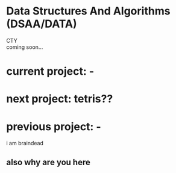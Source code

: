 # Data Structures And Algorithms (DSAA/DATA) 
CTY <br> 
coming soon...

# current project: -
# next project: tetris??
# previous project: -

i am braindead

## also why are you here

<!-- 
End of session notes:

Logout of: 
- github 
- vs code
- google (home and aiw272)
- monkeytype
- deltamath
- code HS
- shell shockers . io
- go to settings to check for automatically fill passwords
- google classroom


"projects"
- connect 4
- binary search probably
- selection sort
- insertion sort
- merge sort
- quick sort
- final project: tetris??
-->
